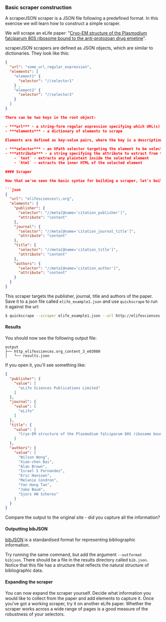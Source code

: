 ### Basic scraper construction

A scraperJSON scraper is a JSON file following a predefined format. In this exercise we will learn how to construct a simple scraper.

We will scrape an eLife paper: "[Cryo-EM structure of the Plasmodium falciparum 80S ribosome bound to the anti-protozoan drug emetine](http://elifesciences.org/content/elife/3/e03080.full)".

scraperJSON scrapers are defined as JSON objects, which are similar to dictionaries. They look like this:

```json
{
  "url": "some_url_regular_expression",
  "elements": [
    "element1" {
      "selector": "//selector1"
    } ,
    "element2" {
      "selector": "//selector2"
    }
  ]
}

There can be two keys in the root object:

- ***url*** - a string-form regular expression specifying which URL(s) this scraper targets
- ***elements*** - a dictionary of elements to scrape

Elements are defined as key-value pairs, where the key is a description of the element, and the value is a dictionary of specifiers defining the element and its processing. The most basic allowed keys in the specifier dictionary are:

- ***selector*** - an XPath selector targeting the element to be selected.
- ***attribute*** - a string specifying the attribute to extract from the selected element. **Optional** (omitting this key is equivalent to giving it a value of `text`). In addition to html attributes there are two special attributes allowed:
    - `text` - extracts any plaintext inside the selected element
    - `html` - extracts the inner HTML of the selected element

#### Scraper

Now that we've seen the basic syntax for building a scraper, let's build one targetting our paper.

```json
{
  "url": "elifesciences\\.org",
  "elements": {
    "publisher": {
      "selector": "//meta[@name='citation_publisher']",
      "attribute": "content"
    },
    "journal": {
      "selector": "//meta[@name='citation_journal_title']",
      "attribute": "content"
    },
    "title": {
      "selector": "//meta[@name='citation_title']",
      "attribute": "content"
    },
    "authors": {
      "selector": "//meta[@name='citation_author']",
      "attribute": "content"
    }
  }
}
```

This scraper targets the publisher, journal, title and authors of the paper. Save it to a json file called `elife_example1.json` and use `quickscrape` to run it against the url:

```bash
$ quickscrape --scraper elife_example1.json --url http://elifesciences.org/content/elife/3/e03080.full
```

#### Results

You should now see the following output file:

```
output
├── http_elifesciences.org_content_3_e03080
│   └── results.json
```

If you open it, you'll see something like:

```json
{
  "publisher": {
    "value": [
      "eLife Sciences Publications Limited"
    ]
  },
  "journal": {
    "value": [
      "eLife"
    ]
  },
  "title": {
    "value": [
      "Cryo-EM structure of the Plasmodium falciparum 80S ribosome bound to the anti-protozoan drug emetine"
    ]
  },
  "authors": {
    "value": [
      "Wilson Wong",
      "Xiao-chen Bai",
      "Alan Brown",
      "Israel S Fernandez",
      "Eric Hanssen",
      "Melanie Condron",
      "Yan Hong Tan",
      "Jake Baum",
      "Sjors HW Scheres"
    ]
  }
}
```

Compare the output to the original site - did you capture all the information?

#### Outputting bibJSON

[bibJSON](http://okfnlabs.org/bibjson/) is a standardised format for representing bibliographic information.

Try running the same command, but add the argument `--outformat bibjson`. There should be a file in the results directory called `bib.json`.  Notice that this file has a structure that reflects the natural structure of bibliographic data.

#### Expanding the scraper

You can now expand the scraper yourself. Decide what information you would like to collect from the paper and add elements to capture it. Once you've got a working scraper, try it on another eLife paper. Whether the scraper works across a wide range of pages is a good measure of the robustness of your selectors.
